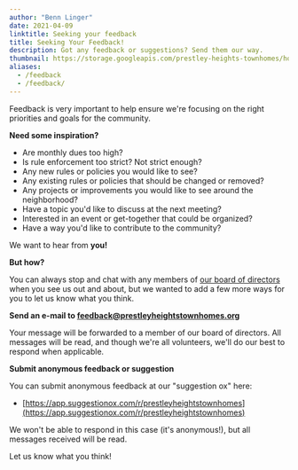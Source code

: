 ```yaml
---
author: "Benn Linger"
date: 2021-04-09
linktitle: Seeking your feedback
title: Seeking Your Feedback!
description: Got any feedback or suggestions? Send them our way.
thumbnail: https://storage.googleapis.com/prestley-heights-townhomes/house-fronts-angle-2020-07-01.jpg
aliases:
  - /feedback
  - /feedback/
---
```


Feedback is very important to help ensure we're focusing on the right priorities and goals for the community.

**Need some inspiration?**

 * Are monthly dues too high?
 * Is rule enforcement too strict? Not strict enough?
 * Any new rules or policies you would like to see?
 * Any existing rules or policies that should be changed or removed?
 * Any projects or improvements you would like to see around the neighborhood?
 * Have a topic you'd like to discuss at the next meeting?
 * Interested in an event or get-together that could be organized?
 * Have a way you'd like to contribute to the community?

We want to hear from **you!**

**But how?**

You can always stop and chat with any members of [our board of directors](../../board/) when you see us out and about, but we wanted to add a few more ways for you to let us know what you think.

**Send an e-mail to [feedback@prestleyheightstownhomes.org](mailto:feedback@prestleyheightstownhomes.org)**

Your message will be forwarded to a member of our board of directors. All messages will be read, and though we're all volunteers, we'll do our best to respond when applicable.

**Submit anonymous feedback or suggestion**

You can submit anonymous feedback at our "suggestion ox" here:

 * [https://app.suggestionox.com/r/prestleyheightstownhomes](https://app.suggestionox.com/r/prestleyheightstownhomes)

We won't be able to respond in this case (it's anonymous!), but all messages received will be read.

Let us know what you think!